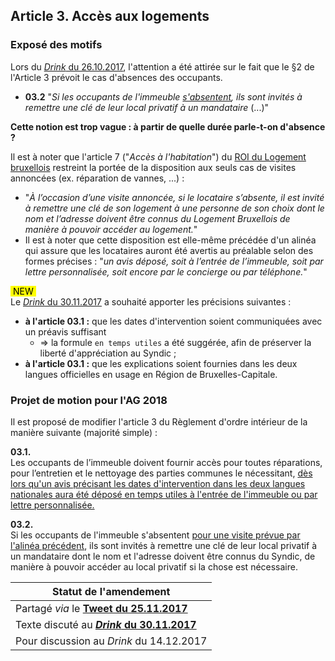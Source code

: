 ## Article 3. Accès aux logements

### Exposé des motifs

Lors du [*Drink* du 26.10.2017](https://bobjr-1.github.io/Temp/Revue_ROI/Drink_20171026.html), l'attention a été attirée sur le fait que le §2 de l'Article 3 prévoit le cas d'absences des occupants.  

* **03.2** "*Si les occupants de l'immeuble <u>s'absentent</u>, ils sont invités à remettre une clé de leur local privatif à un mandataire* (...)"

**Cette notion est trop vague : à partir de quelle durée parle-t-on d'absence ?**

Il est à noter que l'article 7 ("*Accès à l'habitation*") du [ROI du Logement bruxellois](https://bobjr-1.github.io/Temp/Revue_ROI/ROI_Logement_Bxl_2016.pdf) restreint la portée de la disposition aux seuls cas de visites annoncées (ex. réparation de vannes, ...) :  

* "*&Agrave; l’occasion d’une visite annoncée, si le locataire s’absente, il est invité à remettre une clé de son logement à une personne de son choix dont le nom et l’adresse doivent être connus du Logement Bruxellois de manière à pouvoir accéder au logement.*"  
* Il est à noter que cette disposition est elle-même précédée d'un alinéa qui assure que les locataires auront été avertis au préalable selon des formes précises : "*un avis déposé, soit à l’entrée de l’immeuble, soit par lettre personnalisée, soit encore par le concierge ou par téléphone.*"

<mark>&nbsp;NEW&nbsp;</mark>  
Le [*Drink* du 30.11.2017](Drink_30.11.2017.md) a souhaité apporter les précisions suivantes :

* **à l'article 03.1 :** que les dates d'intervention soient communiquées avec un préavis suffisant
    * => la formule `en temps utiles` a été suggérée, afin de préserver la liberté d'appréciation au Syndic ;
* **à l'article 03.1 :** que les explications soient fournies dans les deux langues officielles en usage en Région de Bruxelles-Capitale.

### Projet de motion pour l'AG 2018

Il est proposé de modifier l'article 3 du Règlement d'ordre intérieur de la manière suivante  (majorité simple) :

**03.1.**  
Les occupants de l’immeuble doivent fournir accès pour toutes réparations, pour l’entretien et le nettoyage des parties communes le nécessitant, <u>dès lors qu'un avis précisant les dates d'intervention dans les deux langues nationales aura été déposé en temps utiles à l'entrée de l'immeuble ou par lettre personnalisée.</u>

**03.2.**  
Si les occupants de l'immeuble s'absentent <u>pour une visite prévue par l'alinéa précédent</u>, ils sont invités à remettre une clé de leur local privatif à un mandataire dont le nom et l'adresse doivent être connus du Syndic, de manière à pouvoir accéder au local privatif si la chose est nécessaire.

| Statut de l'amendement |
| --- |
| Partagé *via* le [**Tweet du 25.11.2017**](https://twitter.com/brab80webscom/status/934372196889309184) |
| Texte discuté au **[*Drink* du 30.11.2017](Art_03_or.md)** |
| Pour discussion au *Drink* du 14.12.2017 |


